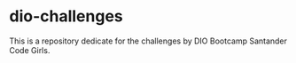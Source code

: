 # dio-challenges
This is a repository dedicate for the challenges by DIO Bootcamp Santander Code Girls.
